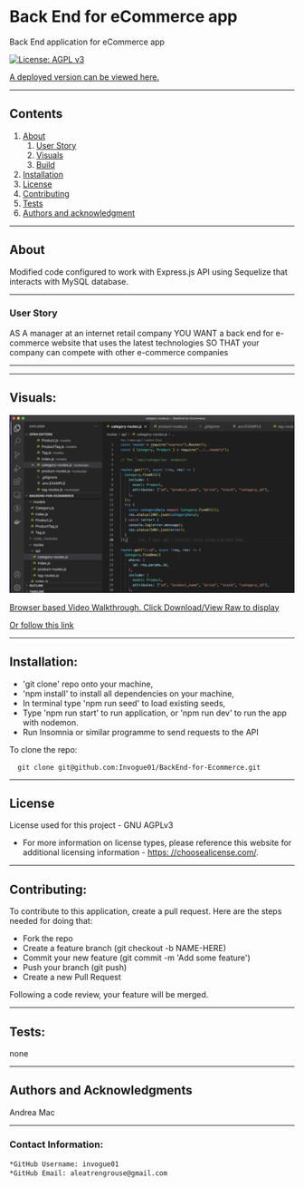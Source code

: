 # Back End for eCommerce app

Back End application for eCommerce app

[![License: AGPL v3](https://img.shields.io/badge/License-AGPL%20v3-blue.svg)](https://www.gnu.org/licenses/agpl-3.0)

[A deployed version can be viewed here.](none)

---

## Contents

1. [About](#about)
   1. [User Story](#user%20story)
   2. [Visuals](#visuals)
   3. [Build](#build)
2. [Installation](#installation)
3. [License](#license)
4. [Contributing](#contributing)
5. [Tests](#tests)
6. [Authors and acknowledgment](#authors%20and%20acknowledgment)

---

## About

Modified code configured to work with Express.js API using Sequelize that interacts with MySQL database.

---

### User Story

AS A manager at an internet retail company
YOU WANT a back end for e-commerce website that uses the latest technologies
SO THAT your company can compete with other e-commerce companies

---

---

## Visuals:

![Code Example](./media/codeSnippet.png)

[Browser based Video Walkthrough. Click Download/View Raw to display](./media/ecommercebe.webm)

[Or follow this link](https://watch.screencastify.com/v/8tKesqEvt1MERq6YPT1V)

---

## Installation:

- 'git clone' repo onto your machine,
- 'npm install' to install all dependencies on your machine,
- In terminal type 'npm run seed' to load existing seeds,
- Type 'npm run start' to run application, or 'npm run dev' to run the app with nodemon.
- Run Insomnia or similar programme to send requests to the API

To clone the repo:

      git clone git@github.com:Invogue01/BackEnd-for-Ecommerce.git

---

## License

License used for this project - GNU AGPLv3

- For more information on license types, please reference this website
  for additional licensing information - [https: //choosealicense.com/](https://choosealicense.com/).

---

## Contributing:

To contribute to this application, create a pull request.
Here are the steps needed for doing that:

- Fork the repo
- Create a feature branch (git checkout -b NAME-HERE)
- Commit your new feature (git commit -m 'Add some feature')
- Push your branch (git push)
- Create a new Pull Request

Following a code review, your feature will be merged.

---

## Tests:

none

---

## Authors and Acknowledgments

Andrea Mac

---

### Contact Information:

    *GitHub Username: invogue01
    *GitHub Email: aleatrengrouse@gmail.com
